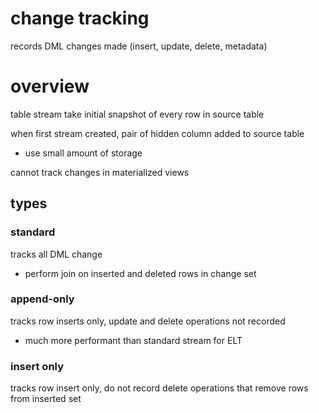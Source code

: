 # change tracking
records DML changes made (insert, update, delete, metadata)

# overview
table stream take initial snapshot of every row in source table

when first stream created, pair of hidden column added to source table
- use small amount of storage

cannot track changes in materialized views

## types
### standard
tracks all DML change
  - perform join on inserted and deleted rows in change set

### append-only
tracks row inserts only, update and delete operations not recorded
- much more performant than standard stream for ELT

### insert only
tracks row insert only, do not record delete operations that remove rows from inserted set












